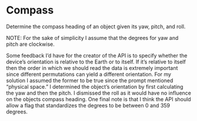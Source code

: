 # Compass
Determine the compass heading of an object given its yaw, pitch, and roll.

NOTE: For the sake of simplicity I assume that the degrees for yaw and pitch are clockwise.

Some feedback I’d have for the creator of the API is to specify whether the device’s orientation is relative to the Earth or to itself. If it’s relative to itself then the order in which we should read the data is extremely important since different permutations can yield a different orientation. For my solution I assumed the former to be true since the prompt mentioned “physical space.” I determined the object’s orientation by first calculating the yaw and then the pitch. I dismissed the roll as it would have no influence on the objects compass heading. One final note is that I think the API should allow a flag that standardizes the degrees to be between 0 and 359 degrees. 
